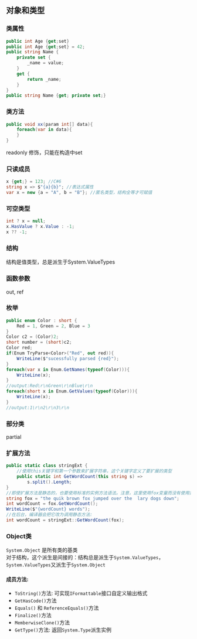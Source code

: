 ## 对象和类型 ##

### 类属性 ###
```cs
public int Age {get;set}
public int Age {get;set} = 42;
public string Name {
    private set {
        _name = value;
    }
    get {
        return _name;
    }
}
public string Name {get; private set;}
```
### 类方法 ###
```cs
public void xx(param int[] data){
    foreach(var in data){
    }
}
```
readonly 修饰，只能在构造中set  
### 只读成员 ###
```cs
x {get;} = 123; //C#6
string x => $"{a}{b}"; //表达式属性
var x = new {a = "A", b = "B"}; //匿名类型，结构全等才可赋值
```
### 可空类型 ###
```cs
int ? x = null;
x.HasValue ? x.Value : -1;
x ?? -1;
```
### 结构 ###
结构是值类型，总是派生于System.ValueTypes  

### 函数参数 ###
out, ref  

### 枚举 ###
```cs
public enum Color : short {
    Red = 1, Green = 2, Blue = 3
}
Color c2 = (Color)2;
short number = (short)c2;
Color red;
if(Enum TryParse<Color>("Red", out red)){
    WriteLine($"sucessfully parsed {red}");
}
foreach(var x in Enum.GetNames(typeof(Color))){
    WriteLine(x);
}
//output:Red\r\nGreen\r\nBlue\r\n
foreach(short x in Enum.GetValues(typeof(Color))){
    WriteLine(x);
}
//output:1\r\n2\r\n3\r\n
```
### 部分类 ###
partial  

### 扩展方法 ###
```cs
public static class stringExt {
    //使用this关键字和第一个参数来扩展字符串，这个关键字定义了要扩展的类型
    public static int GetWordCount(this string s) =>
        s.split().Length;
}
//即使扩展方法是静态的，也要使用标准的实例方法语法。注意，这里使用fox变量而没有使用类型名来调用GetWordCount()。
string fox = "the quik brown fox jumped over the  lary dogs down";
int wordCount = fox.GetWordCount();
WriteLine($"{wordCount} words");
//在后台，编译器会把它改为调用静态方法:
int wordCount = stringExt::GetWordCount(fox);
```
### Object类 ###
`System.Object` 是所有类的基类  
对于结构，这个派生是间接的：结构总是派生于`System.ValueTypes`，`System.ValueTypes`又派生于`System.Object`  
#### 成员方法:  
* `ToString()`方法: 可实现`IFormattable`接口自定义输出格式  
* `GetHasCode()`方法  
* `Equals()` 和 `ReferenceEquals()`方法  
* `Finalize()`方法  
* `MemberwiseClone()`方法  
* `GetType()`方法: 返回`System.Type`派生实例  
